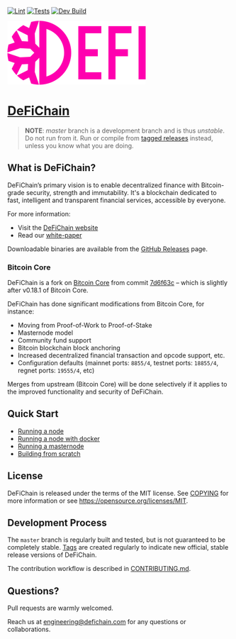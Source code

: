 [![Lint](https://github.com/DeFiCh/ain/actions/workflows/lint.yaml/badge.svg)](https://github.com/DeFiCh/ain/actions/workflows/lint.yaml)
[![Tests](https://github.com/DeFiCh/ain/actions/workflows/tests.yaml/badge.svg)](https://github.com/DeFiCh/ain/actions/workflows/tests.yaml)
[![Dev Build](https://github.com/DeFiCh/ain/actions/workflows/dev-builds.yaml/badge.svg)](https://github.com/DeFiCh/ain/actions/workflows/dev-builds.yaml)

![DeFiChain Logo](doc/img/defichain-logo.svg)

# [DeFiChain](https://defichain.com)

> **NOTE**: _master_ branch is a development branch and is thus _unstable_. Do not run from it. Run or compile from [tagged releases](https://github.com/DeFiCh/ain/releases) instead, unless you know what you are doing.

## What is DeFiChain?

DeFiChain’s primary vision is to enable decentralized finance with Bitcoin-grade security, strength and immutability.
It's a blockchain dedicated to fast, intelligent and transparent financial services, accessible by everyone.

For more information:

- Visit the [DeFiChain website](https://defichain.com)
- Read our [white-paper](https://defichain.com/white-paper/)

Downloadable binaries are available from the [GitHub Releases](https://github.com/DeFiCh/ain/releases) page.

### Bitcoin Core

DeFiChain is a fork on [Bitcoin Core](https://github.com/bitcoin/bitcoin) from
commit [7d6f63c](https://github.com/bitcoin/bitcoin/commit/7d6f63cc2c2b9c4f07a43619eef0b7314474fffd) – which is slightly
after v0.18.1 of Bitcoin Core.

DeFiChain has done significant modifications from Bitcoin Core, for instance:

- Moving from Proof-of-Work to Proof-of-Stake
- Masternode model
- Community fund support
- Bitcoin blockchain block anchoring
- Increased decentralized financial transaction and opcode support, etc.
- Configuration defaults (mainnet ports: `8855/4`, testnet ports: `18855/4`, regnet ports: `19555/4`, etc)

Merges from upstream (Bitcoin Core) will be done selectively if it applies to the improved functionality and security of
DeFiChain.

## Quick Start

- [Running a node](./doc/setup-nodes.md)
- [Running a node with docker](./doc/setup-nodes-docker.md)
- [Running a masternode](./doc/setup-masternodes.md)
- [Building from scratch](./doc/build-quick.md)

## License

DeFiChain is released under the terms of the MIT license. See [COPYING](COPYING) for more information or
see https://opensource.org/licenses/MIT.

## Development Process

The `master` branch is regularly built and tested, but is not guaranteed to be completely
stable. [Tags](https://github.com/DeFiCh/ain/tags) are created regularly to indicate new official, stable release
versions of DeFiChain.

The contribution workflow is described in [CONTRIBUTING.md](CONTRIBUTING.md).

## Questions?

Pull requests are warmly welcomed.

Reach us at [engineering@defichain.com](mailto:engineering@defichain.com) for any questions or collaborations.
